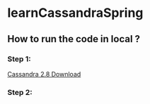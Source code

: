 # learnCassandraSpring

## How to run the code in local ?

### Step 1: 

[Cassandra 2.8 Download](http://www.apache.org/dyn/closer.lua/cassandra/2.2.8/apache-cassandra-2.2.8-bin.tar.gz)

### Step 2: 

